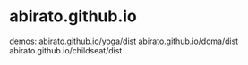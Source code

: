 # abirato.github.io

demos:
abirato.github.io/yoga/dist
abirato.github.io/doma/dist
abirato.github.io/childseat/dist
